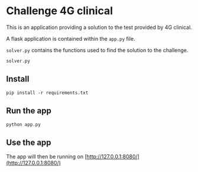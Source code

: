 # Challenge 4G clinical

This is an application providing a solution to the test provided by 4G clinical.

A flask application is contained within the `app.py` file.

`solver.py` contains the functions used to find the solution to the challenge.

`solver.py` 

## Install 

    pip install -r requirements.txt
    

## Run the app

    python app.py

## Use the app

The app will then be running on [http://127.0.0.1:8080/](http://127.0.0.1:8080/)
